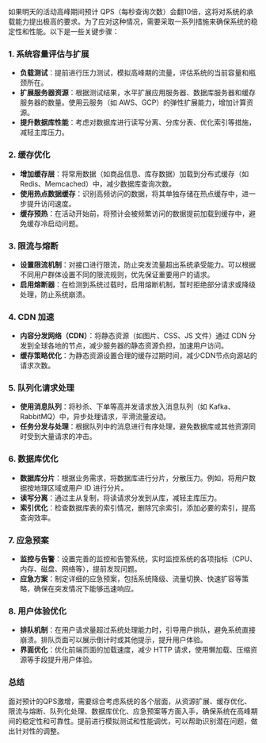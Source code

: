 如果明天的活动高峰期间预计 QPS（每秒查询次数）会翻10倍，这将对系统的承载能力提出极高的要求。为了应对这种情况，需要采取一系列措施来确保系统的稳定性和性能。以下是一些关键步骤：

### 1. **系统容量评估与扩展**
   - **负载测试**：提前进行压力测试，模拟高峰期的流量，评估系统的当前容量和瓶颈所在。
   - **扩展服务器资源**：根据测试结果，水平扩展应用服务器、数据库服务器和缓存服务器的数量。使用云服务（如 AWS、GCP）的弹性扩展能力，增加计算资源。
   - **提升数据库性能**：考虑对数据库进行读写分离、分库分表、优化索引等措施，减轻主库压力。

### 2. **缓存优化**
   - **增加缓存层**：将常用数据（如商品信息、库存数据）加载到分布式缓存（如 Redis、Memcached）中，减少数据库查询次数。
   - **使用热点数据缓存**：识别高频访问的数据，将其单独存储在热点缓存中，进一步提升访问速度。
   - **缓存预热**：在活动开始前，将预计会被频繁访问的数据提前加载到缓存中，避免缓存冷启动问题。

### 3. **限流与熔断**
   - **设置限流机制**：对接口进行限流，防止突发流量超出系统承受能力。可以根据不同用户群体设置不同的限流规则，优先保证重要用户的请求。
   - **启用熔断器**：在检测到系统过载时，启用熔断机制，暂时拒绝部分请求或降级处理，防止系统崩溃。

### 4. **CDN 加速**
   - **内容分发网络（CDN）**：将静态资源（如图片、CSS、JS 文件）通过 CDN 分发到全球各地的节点，减少服务器的静态资源负担，加速用户访问。
   - **缓存策略优化**：为静态资源设置合理的缓存过期时间，减少CDN节点向源站的请求次数。

### 5. **队列化请求处理**
   - **使用消息队列**：将秒杀、下单等高并发请求放入消息队列（如 Kafka、RabbitMQ）中，异步处理请求，平滑流量波动。
   - **任务分发与处理**：根据队列中的消息进行有序处理，避免数据库或其他资源同时受到大量请求的冲击。

### 6. **数据库优化**
   - **数据库分片**：根据业务需求，将数据库进行分片，分散压力。例如，将用户数据按地理区域或用户 ID 进行分片。
   - **读写分离**：通过主从复制，将读请求分发到从库，减轻主库压力。
   - **索引优化**：检查数据库表的索引情况，删除冗余索引，添加必要的索引，提高查询效率。

### 7. **应急预案**
   - **监控与告警**：设置完善的监控和告警系统，实时监控系统的各项指标（CPU、内存、磁盘、网络等），提前发现问题。
   - **应急方案**：制定详细的应急预案，包括系统降级、流量切换、快速扩容等策略，确保在突发情况下能够迅速响应。

### 8. **用户体验优化**
   - **排队机制**：在用户请求量超过系统处理能力时，引导用户排队，避免系统直接崩溃。排队页面可以展示倒计时或其他提示，提升用户体验。
   - **界面优化**：优化前端页面的加载速度，减少 HTTP 请求，使用懒加载、压缩资源等手段提升用户体验。

### 总结

面对预计的QPS激增，需要综合考虑系统的各个层面，从资源扩展、缓存优化、限流与熔断、队列化处理、数据库优化、应急预案等方面入手，确保系统在高峰期间的稳定性和可靠性。提前进行模拟测试和性能调优，可以帮助识别潜在问题，做出针对性的调整。
